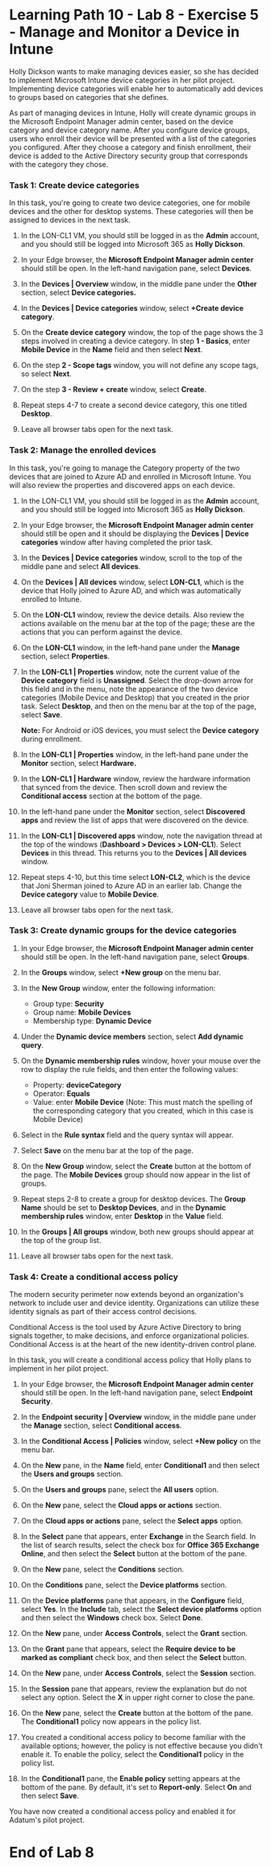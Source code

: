# Learning Path 10 - Lab 8 - Exercise 5 - Manage and Monitor a Device in Intune

Holly Dickson wants to make managing devices easier, so she has decided to implement Microsoft Intune device categories in her pilot project. Implementing device categories will enable her to automatically add devices to groups based on categories that she defines.

As part of managing devices in Intune, Holly will create dynamic groups in the Microsoft Endpoint Manager admin center, based on the device category and device category name. After you configure device groups, users who enroll their device will be presented with a list of the categories you configured. After they choose a category and finish enrollment, their device is added to the Active Directory security group that corresponds with the category they chose.

### Task 1: Create device categories

In this task, you're going to create two device categories, one for mobile devices and the other for desktop systems. These categories will then be assigned to devices in the next task.

1. In the LON-CL1 VM, you should still be logged in as the **Admin** account, and you should still be logged into Microsoft 365 as **Holly Dickson**.

2. In your Edge browser, the **Microsoft Endpoint Manager admin center** should still be open. In the left-hand navigation pane, select **Devices**. 

3. In the **Devices | Overview** window, in the middle pane under the **Other** section, select **Device categories.**

4. In the **Devices | Device categories** window, select **+Create device category**.

5. On the **Create device category** window, the top of the page shows the 3 steps involved in creating a device category. In step **1 - Basics**, enter **Mobile Device** in the **Name** field and then select **Next**.

6. On the step **2 - Scope tags** window, you will not define any scope tags, so select **Next**. 

7. On the step **3 - Review + create** window, select **Create**.

8. Repeat steps 4-7 to create a second device category, this one titled **Desktop**.

9. Leave all browser tabs open for the next task.

### Task 2: Manage the enrolled devices

In this task, you're going to manage the Category property of the two devices that are joined to Azure AD and enrolled in Microsoft Intune. You will also review the properties and discovered apps on each device.

1. In the LON-CL1 VM, you should still be logged in as the **Admin** account, and you should still be logged into Microsoft 365 as **Holly Dickson**.

2. In your Edge browser, the **Microsoft Endpoint Manager admin center** should still be open and it should be displaying the **Devices | Device categories** window after having completed the prior task.

3. In the **Devices | Device categories** window, scroll to the top of the middle pane and select **All devices**.

4. On the **Devices | All devices** window, select **LON-CL1**, which is the device that Holly joined to Azure AD, and which was automatically enrolled to Intune.

5. On the **LON-CL1** window, review the device details. Also review the actions available on the menu bar at the top of the page; these are the actions that you can perform against the device.

6. On the **LON-CL1** window, in the left-hand pane under the **Manage** section, select **Properties**. 

7. In the **LON-CL1 | Properties** window, note the current value of the **Device category** field is **Unassigned**. Select the drop-down arrow for this field and in the menu, note the appearance of the two device categories (Mobile Device and Desktop) that you created in the prior task. Select **Desktop**, and then on the menu bar at the top of the page, select **Save**.<br/>

    **Note:** For Android or iOS devices, you must select the **Device category** during enrollment.

8. In the **LON-CL1 | Properties** window, in the left-hand pane under the **Monitor** section, select **Hardware.**

9. In the **LON-CL1 | Hardware** window, review the hardware information that synced from the device. Then scroll down and review the **Conditional access** section at the bottom of the page.

10. In the left-hand pane under the **Monitor** section, select **Discovered apps** and review the list of apps that were discovered on the device.

11. In the **LON-CL1 | Discovered apps** window, note the navigation thread at the top of the windows (**Dashboard > Devices > LON-CL1**). Select **Devices** in this thread. This returns you to the **Devices | All devices** window.

12. Repeat steps 4-10, but this time select **LON-CL2**, which is the device that Joni Sherman joined to Azure AD in an earlier lab. Change the **Device category** value to **Mobile Device**.

13. Leave all browser tabs open for the next task.


### Task 3: Create dynamic groups for the device categories

1. In your Edge browser, the **Microsoft Endpoint Manager admin center** should still be open. In the left-hand navigation pane, select **Groups**. 

2. In the **Groups** window, select **+New group** on the menu bar.

3. In the **New Group** window, enter the following information:

    - Group type: **Security**
    - Group name: **Mobile Devices**
    - Membership type: **Dynamic Device**

4. Under the **Dynamic device members** section, select **Add dynamic query**.

5. On the **Dynamic membership rules** window, hover your mouse over the row to display the rule fields, and then enter the following values:

    - Property:   **deviceCategory**
    - Operator: **Equals**
    - Value: enter **Mobile Device** (Note: This must match the spelling of the corresponding category that you created, which in this case is Mobile Device)

6. Select in the **Rule syntax** field and the query syntax will appear.

7. Select **Save** on the menu bar at the top of the page.

8. On the **New Group** window, select the **Create** button at the bottom of the page. The **Mobile Devices** group should now appear in the list of groups.

9. Repeat steps 2-8 to create a group for desktop devices. The **Group Name** should be set to **Desktop Devices**, and in the **Dynamic membership rules** window, enter **Desktop** in the **Value** field.

10. In the **Groups | All groups** window, both new groups should appear at the top of the group list.

11. Leave all browser tabs open for the next task.


### Task 4: Create a conditional access policy

The modern security perimeter now extends beyond an organization's network to include user and device identity. Organizations can utilize these identity signals as part of their access control decisions.

Conditional Access is the tool used by Azure Active Directory to bring signals together, to make decisions, and enforce organizational policies. Conditional Access is at the heart of the new identity-driven control plane.

In this task, you will create a conditional access policy that Holly plans to implement in her pilot project. 

1. In your Edge browser, the **Microsoft Endpoint Manager admin center** should still be open. In the left-hand navigation pane, select **Endpoint Security**. 

2. In the **Endpoint security | Overview** window, in the middle pane under the **Manage** section, select **Conditional access**.

3. In the **Conditional Access | Policies** window, select **+New policy** on the menu bar.

4. On the **New** pane, in the **Name** field, enter **Conditional1** and then select the **Users and groups** section.

5. On the **Users and groups** pane, select the **All users** option.

6. On the **New** pane, select the **Cloud apps or actions** section.

7. On the **Cloud apps or actions** pane, select the **Select apps** option.

8. In the **Select** pane that appears, enter **Exchange** in the Search field. In the list of search results, select the check box for **Office 365 Exchange Online**, and then select the **Select** button at the bottom of the pane.

9. On the **New** pane, select the **Conditions** section.

10. On the **Conditions** pane, select the **Device platforms** section.

11. On the **Device platforms** pane that appears, in the **Configure** field, select **Yes**. In the **Include** tab, select the **Select device platforms** option and then select the **Windows** check box. Select **Done**.

12. On the **New** pane, under **Access Controls**, select the **Grant** section.

13.  On the **Grant** pane that appears, select the **Require device to be marked as compliant** check box, and then select the **Select** button.

14. On the **New** pane, under **Access Controls**, select the **Session** section.

15. In the **Session** pane that appears, review the explanation but do not select any option. Select the **X** in upper right corner to close the pane.

16. On the **New** pane, select the **Create** button at the bottom of the pane. The **Conditional1** policy now appears in the policy list.<br/>

17. You created a conditional access policy to become familiar with the available options; however, the policy is not effective because you didn't enable it. To enable the policy, select the **Conditional1** policy in the policy list.  

18. In the **Conditional1** pane, the **Enable policy** setting appears at the bottom of the pane. By default, it's set to **Report-only**. Select **On** and then select **Save**.

You have now created a conditional access policy and enabled it for Adatum's pilot project.


# End of Lab 8
